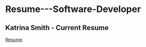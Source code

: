 # Resume---Software-Developer
## Katrina Smith - Current Resume

[Resume](https://ggcedu-my.sharepoint.com/personal/ksmith10_ggc_edu/Documents/Documents/KatrinaSmithResumeV2.pdf)
